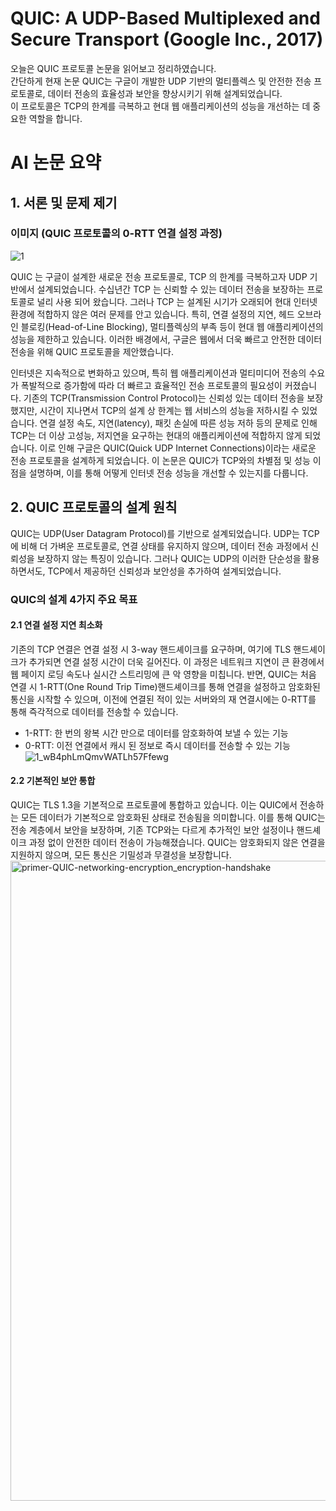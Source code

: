 # QUIC: A UDP-Based Multiplexed and Secure Transport (Google Inc., 2017)
오늘은 QUIC 프로토콜 논문을 읽어보고 정리하였습니다.<br>
간단하게 현재 논문 QUIC는 구글이 개발한 UDP 기반의 멀티플렉스 및 안전한 전송 프로토콜로, 데이터 전송의 효율성과 보안을 향상시키기 위해 설계되었습니다. <br>이 프로토콜은 TCP의 한계를 극복하고 현대 웹 애플리케이션의 성능을 개선하는 데 중요한 역할을 합니다.

# AI 논문 요약
## 1. 서론 및 문제 제기
### 이미지 (QUIC 프로토콜의 0-RTT 연결 설정 과정)
![1](https://github.com/user-attachments/assets/b975dc89-0895-4241-b0f4-33cfc99d438c)

QUIC 는 구글이 설계한 새로운 전송 프로토콜로, TCP 의 한계를 극복하고자 UDP 기반에서 설계되었습니다. 수십년간 TCP 는 신뢰할 수 있는 데이터 전송을 보장하는 프로토콜로 널리 사용 되어 왔습니다. 그러나 TCP 는 설계된 시기가 오래되어 현대 인터넷 환경에 적합하지 않은 여러 문제를 안고 있습니다. 특히, 연결 설정의 지연, 헤드 오브라인 블로킹(Head-of-Line Blocking), 멀티플렉싱의 부족 등이 현대 웹 애플리케이션의 성능을 제한하고 있습니다. 이러한 배경에서, 구글은 웹에서 더욱 빠르고 안전한 데이터 전송을 위해 QUIC 프로토콜을 제안했습니다.

<!-- 추후에 수정할 까 고민중 -->
인터넷은 지속적으로 변화하고 있으며, 특히 웹 애플리케이션과 멀티미디어 전송의 수요가 폭발적으로 증가함에 따라 더 빠르고 효율적인 전송 프로토콜의 필요성이 커졌습니다. 기존의 TCP(Transmission Control Protocol)는 신뢰성 있는 데이터 전송을 보장했지만, 시간이 지나면서 TCP의 설계 상 한계는 웹 서비스의 성능을 저하시킬 수 있었습니다. 연결 설정 속도, 지연(latency), 패킷 손실에 따른 성능 저하 등의 문제로 인해 TCP는 더 이상 고성능, 저지연을 요구하는 현대의 애플리케이션에 적합하지 않게 되었습니다. 이로 인해 구글은 QUIC(Quick UDP Internet Connections)이라는 새로운 전송 프로토콜을 설계하게 되었습니다. 이 논문은 QUIC가 TCP와의 차별점 및 성능 이점을 설명하며, 이를 통해 어떻게 인터넷 전송 성능을 개선할 수 있는지를 다룹니다.

## 2. QUIC 프로토콜의 설계 원칙
QUIC는 UDP(User Datagram Protocol)를 기반으로 설계되었습니다. UDP는 TCP에 비해 더 가벼운 프로토콜로, 연결 상태를 유지하지 않으며, 데이터 전송 과정에서 신뢰성을 보장하지 않는 특징이 있습니다. 그러나 QUIC는 UDP의 이러한 단순성을 활용하면서도, TCP에서 제공하던 신뢰성과 보안성을 추가하여 설계되었습니다. 
### QUIC의 설계 4가지 주요 목표
#### 2.1 연결 설정 지연 최소화
기존의 TCP 연결은 연결 설정 시 3-way 핸드셰이크를 요구하며, 여기에 TLS 핸드셰이크가 추가되면 연결 설정 시간이 더욱 길어진다. 이 과정은 네트워크 지연이 큰 환경에서 웹 페이지 로딩 속도나 실시간 스트리밍에 큰 악 영향을 미칩니다. 반면, QUIC는 처음 연결 시 1-RTT(One Round Trip Time)핸드셰이크를 통해 연결을 설정하고 암호화된 통신을 시작할 수 있으며, 이전에 연결된 적이 있는 서버와의 재 연결시에는 0-RTT를 통해 즉각적으로 데이터를 전송할 수 있습니다.
- 1-RTT: 한 번의 왕복 시간 만으로 데이터를 암호화하여 보낼 수 있는 기능
- 0-RTT: 이전 연결에서 캐시 된 정보로 즉시 데이터를 전송할 수 있는 기능
![1_wB4phLmQmvWATLh57Ffewg](https://github.com/user-attachments/assets/32b0b7be-854f-4d97-a1cb-708d72c66e9b)
#### 2.2 기본적인 보안 통합
QUIC는 TLS 1.3을 기본적으로 프로토콜에 통합하고 있습니다. 이는 QUIC에서 전송하는 모든 데이터가 기본적으로 암호화된 상태로 전송됨을 의미합니다. 이를 통해 QUIC는 전송 계층에서 보안을 보장하며, 기존 TCP와는 다르게 추가적인 보안 설정이나 핸드셰이크 과정 없이 안전한 데이터 전송이 가능해졌습니다. QUIC는 암호화되지 않은 연결을 지원하지 않으며, 모든 통신은 기밀성과 무결성을 보장합니다. 
<img width="1024" alt="primer-QUIC-networking-encryption_encryption-handshake" src="https://github.com/user-attachments/assets/e9fcbaca-46f8-447b-9fdc-270bfcd14dbf">
